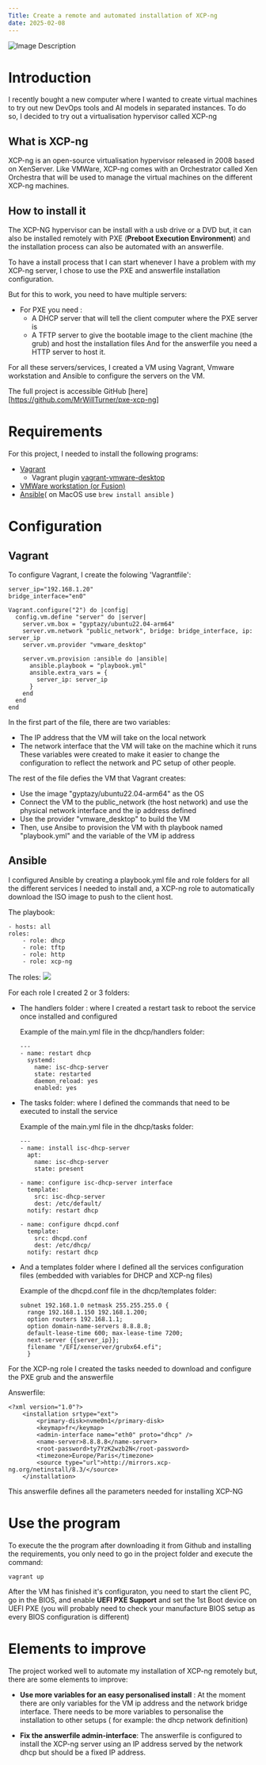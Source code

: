 ```yaml
---
Title: Create a remote and automated installation of XCP-ng
date: 2025-02-08
---
```




![Image Description](/images/xcp-ng_logo.png)
# Introduction

I recently bought a new computer where I wanted to create virtual machines to try out new DevOps tools and AI models in separated instances.
To do so, I decided to try out a virtualisation hypervisor called XCP-ng

## What is XCP-ng 

XCP-ng is an open-source virtualisation hypervisor released in 2008 based on XenServer. Like VMWare, XCP-ng comes with an Orchestrator called Xen Orchestra that will be used to manage the virtual machines on the different XCP-ng machines. 

## How to install it

The XCP-NG hypervisor can be install with a usb drive or a DVD but, it can also be installed remotely with PXE (**Preboot Execution Environment**) and the installation process can also be automated with an answerfile.

To have a install process that I can start whenever I have a problem with my XCP-ng server, I chose to use the PXE and answerfile installation configuration.

But for this to work, you need to have multiple servers:
- For PXE you need : 
	- A DHCP server that will tell the client computer where the PXE server is
	- A TFTP server to give the bootable image to the client machine (the grub) and host the installation files
And for the answerfile you need a HTTP server to host it.

For all these servers/services, I  created a VM using Vagrant, Vmware workstation and  Ansible to configure the servers on the VM.

The full project is accessible GitHub [here][https://github.com/MrWillTurner/pxe-xcp-ng]
# Requirements

For this project, I needed to install the following programs:
-  [Vagrant](https://developer.hashicorp.com/vagrant/install)
	- Vagrant plugin [vagrant-vmware-desktop](https://developer.hashicorp.com/vagrant/docs/providers/vmware/installation)
-  [VMWare workstation (or Fusion)](https://www.vmware.com/products/desktop-hypervisor/workstation-and-fusion)
- [Ansible](https://docs.ansible.com/ansible/latest/installation_guide/installation_distros.html)( on MacOS use  ```brew install ansible``` )


# Configuration 

## Vagrant

To configure Vagrant, I create the folowing 'Vagrantfile':
```
server_ip="192.168.1.20"
bridge_interface="en0"

Vagrant.configure("2") do |config|
  config.vm.define "server" do |server|
    server.vm.box = "gyptazy/ubuntu22.04-arm64"
    server.vm.network "public_network", bridge: bridge_interface, ip: server_ip
    server.vm.provider "vmware_desktop"

    server.vm.provision :ansible do |ansible|
      ansible.playbook = "playbook.yml"
      ansible.extra_vars = {
        server_ip: server_ip
      }
    end
  end
end
```

In the first part of the file, there are two variables:
- The IP address that the VM will take on the local network
- The network interface that the VM will take on the machine which it runs
These variables were created to make it easier to change the configuration to reflect the network and PC setup of other people.

The rest of the file defies the VM that Vagrant creates:
- Use the image "gyptazy/ubuntu22.04-arm64" as the OS
- Connect the VM to the public_network (the host network) and use the physical network interface and the ip address defined
- Use the provider "vmware_desktop" to build the VM
- Then, use Ansibe to provision the VM with th playbook named "playbook.yml" and the variable of the VM ip address 

## Ansible
I configured Ansible by creating a playbook.yml file and role folders for all the different services I needed to install and, a XCP-ng role to automatically download the ISO image to push to the client host. 

The playbook:
```
- hosts: all
roles:
	- role: dhcp
	- role: tftp
	- role: http
	- role: xcp-ng
```

The roles:
![](/images/ansible_roles.png)

For each role I created 2 or 3 folders:
- The handlers folder : where I created a restart task to reboot the service once installed and configured

	Example of the main.yml file in the dhcp/handlers  folder:
	```
	---
	- name: restart dhcp
	  systemd:
	    name: isc-dhcp-server
	    state: restarted
	    daemon_reload: yes
	    enabled: yes
	```
	
- The tasks folder: where I defined the commands that need to be executed to install the service

	Example of the main.yml file in the dhcp/tasks folder: 
	```
	---
	- name: install isc-dhcp-server
	  apt:
	    name: isc-dhcp-server
	    state: present
	
	- name: configure isc-dhcp-server interface
	  template:
	    src: isc-dhcp-server
	    dest: /etc/default/
	  notify: restart dhcp
	
	- name: configure dhcpd.conf
	  template:
	    src: dhcpd.conf
	    dest: /etc/dhcp/
	  notify: restart dhcp
	```

- And a templates folder where I defined all the services configuration files (embedded with variables for DHCP and XCP-ng files)

	Example of the dhcpd.conf file in the dhcp/templates folder:
	```
	subnet 192.168.1.0 netmask 255.255.255.0 {
	  range 192.168.1.150 192.168.1.200; 
	  option routers 192.168.1.1;
	  option domain-name-servers 8.8.8.8;
	  default-lease-time 600; max-lease-time 7200;
	  next-server {{server_ip}};
	  filename "/EFI/xenserver/grubx64.efi";
	  }
	```


For the XCP-ng role I created the tasks needed to download and configure the PXE grub and the answerfile

Answerfile:
```
<?xml version="1.0"?>
    <installation srtype="ext">
        <primary-disk>nvme0n1</primary-disk>
        <keymap>fr</keymap>
        <admin-interface name="eth0" proto="dhcp" />
        <name-server>8.8.8.8</name-server>
        <root-password>ty7YzK2wzb2N</root-password>
        <timezone>Europe/Paris</timezone>
        <source type="url">http://mirrors.xcp-ng.org/netinstall/8.3/</source>
    </installation>
```

This answerfile defines all the parameters needed for installing XCP-NG 
# Use the program

To execute the the program after downloading it from Github and installing the requirements,
you only need to go in the project folder and execute the command:
```
vagrant up
```

After the VM has finished it's  configuraton, you need to start the client PC, go in the BIOS, and   enable **UEFI PXE Support** and set the 1st Boot device on UEFI PXE (you will probably need to check your manufacture BIOS setup as every BIOS configuration is different)


# Elements to improve
The project worked well to automate my installation of XCP-ng remotely but, there are some elements to improve:

- __Use more variables for an easy personalised install__ : At the moment there are only variables for the VM ip address and the network bridge interface. There needs to be more variables to personalise the installation to other setups ( for example: the dhcp network definition)

- __Fix the answerfile admin-interface__: The answerfile is configured to install the XCP-ng server using an IP address served by the network dhcp but should be a fixed IP address. 
